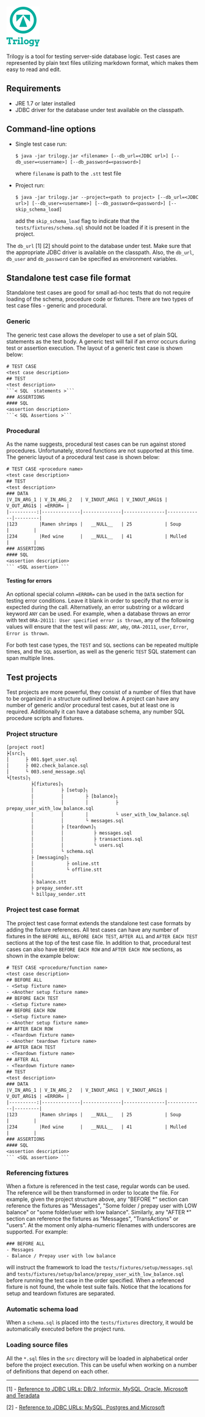 ![Trilogy](./trilogy-green.png)

Trilogy is a tool for testing server-side database logic. Test cases are represented by plain text files utilizing markdown format, which makes them easy to read and edit.
## Requirements
- JRE 1.7 or later installed
- JDBC driver for the database under test available on the classpath.

## Command-line options
- Single test case run:
    ```
    $ java -jar trilogy.jar <filename> [--db_url=<JDBC url>] [--db_user=<username>] [--db_password=<password>]
    ```
    where `filename` is path to the `.stt` test file

- Project run:
    ```
    $ java -jar trilogy.jar --project=<path to project> [--db_url=<JDBC url>] [--db_user=<username>] [--db_password=<password>] [--skip_schema_load]
    ```
    add the `skip_schema_load` flag to indicate that the `tests/fixtures/schema.sql` should not be loaded if it is present in the project.

The `db_url` [1] [2] should point to the database under test. Make sure that the appropriate JDBC driver is available on the classpath.
Also, the `db_url`, `db_user` and `db_password` can be specified as environment variables.

## Standalone test case file format
Standalone test cases are good for small ad-hoc tests that do not require loading of the schema, procedure code or fixtures. There are two types of test case files - generic and procedural.

### Generic
The generic test case allows the developer to use a set of plain SQL statements as the test body. A generic test will fail if an error occurs during test or assertion execution. The layout of a generic test case is shown below:
```
# TEST CASE
<test case description>
## TEST
<test description>
```< SQL  statements >```
### ASSERTIONS
#### SQL
<assertion description>
```< SQL Assertions >```
```

### Procedural
As the name suggests, procedural test cases can be run against stored procedures. Unfortunately, stored functions are not supported at this time. The generic layout of a procedural test case is shown below:
```
# TEST CASE <procedure name>
<test case description>
## TEST
<test description>
### DATA
|V_IN_ARG_1 | V_IN_ARG_2   | V_INOUT_ARG1 | V_INOUT_ARG1$ | V_OUT_ARG1$ | =ERROR= |
|----------:|--------------|--------------|---------------|-------------|---------|
|123        |Ramen shrimps |   __NULL__   | 25            | Soup        |         |
|234        |Red wine      |   __NULL__   | 41            | Mulled      |         |
### ASSERTIONS
#### SQL
<assertion description>
``` <SQL assertion> ```
```
#### Testing for errors
An optional special column `=ERROR=` can be used in the `DATA` section for testing error conditions. Leave it blank in order to specify that no error is expected during the call. Alternatively, an error substring or a wildcard keyword `ANY` can be used. For example, when a database throws an error with text `ORA-20111: User specified error is thrown`, any of the following values will ensure that the test will pass: `ANY`, `aNy`, `ORA-20111`, `user`, `Error`, `Error is thrown`.

For both test case types, the `TEST` and `SQL` sections can be repeated multiple times, and the `SQL` assertion, as well as the generic `TEST` SQL statement can span multiple lines.

## Test projects
Test projects are more powerful, they consist of a number of files that have to be organized in a structure outlined below. A project can have any number of generic and/or procedural test cases, but at least one is required. Additionally it can have a database schema, any number SQL procedure scripts and fixtures.
### Project structure
    [project root]
    ┝[src]┐
    │      ├ 001.$get_user.sql
    │      ├ 002.check_balance.sql
    │      └ 003.send_message.sql
    ┕[tests]┐
             ┝[fixtures]┐
             │          ├ [setup]┐
             │          │        ├ [balance]┐
             │          │        │          ├ prepay_user_with_low_balance.sql
             │          │        │          └ user_with_low_balance.sql
             │          │        └ messages.sql
             │          ├ [teardown]┐
             │          │           ├ messages.sql
             │          │           ├ transactions.sql
             │          │           └ users.sql
             │          └ schema.sql
             ├ [messaging]┐
             │            ├ online.stt
             │            └ offline.stt
             │
             ├ balance.stt
             ├ prepay_sender.stt
             └ billpay_sender.stt

### Project test case format
The project test case format extends the standalone test case formats by adding the fixture references. All test cases can have any number of fixtures in the `BEFORE ALL`, `BEFORE EACH TEST`, `AFTER ALL` and `AFTER EACH TEST` sections at the top of the test case file. In addition to that, procedural test cases can also have `BEFORE EACH ROW` and `AFTER EACH ROW` sections, as shown in the example below:
```
# TEST CASE <procedure/function name>
<test case description>
## BEFORE ALL
- <Setup fixture name>
- <Another setup fixture name>
## BEFORE EACH TEST
- <Setup fixture name>
## BEFORE EACH ROW
- <Setup fixture name>
- <Another setup fixture name>
## AFTER EACH ROW
- <Teardown fixture name>
- <Another teardown fixture name>
## AFTER EACH TEST
- <Teardown fixture name>
## AFTER ALL
- <Teardown fixture name>
## TEST
<test description>
### DATA
|V_IN_ARG_1 | V_IN_ARG_2   | V_INOUT_ARG1 | V_INOUT_ARG1$ | V_OUT_ARG1$ | =ERROR= |
|----------:|--------------|--------------|---------------|-------------|---------|
|123        |Ramen shrimps |   __NULL__   | 25            | Soup        |         |
|234        |Red wine      |   __NULL__   | 41            | Mulled      |         |
### ASSERTIONS
#### SQL
<assertion description>
``` <SQL assertion> ```
```

### Referencing fixtures
When a fixture is referenced in the test case, regular words can be used. The reference will be then transformed in order to locate the file. For example, given the project structure above, any "BEFORE *" section can reference the fixtures as "Messages", "Some folder / prepay user with LOW balance" or "some folder/user with low balance". Similarly, any "AFTER *" section can reference the fixtures as "Messages", "TransActions" or "users". At the moment only alpha-numeric filenames with underscores are supported. For example:
```
### BEFORE ALL
- Messages
- Balance / Prepay user with low balance
```
will instruct the framework to load the `tests/fixtures/setup/messages.sql` and `tests/fixtures/setup/balance/prepay_user_with_low_balance.sql` before running the test case in the order specified.
When a referenced fixture is not found, the whole test suite fails. Notice that the locations for setup and teardown fixtures are separated.

### Automatic schema load
When a `schema.sql` is placed into the `tests/fixtures` directory, it would be automatically executed before the project runs.

### Loading source files
All the `*.sql` files in the `src` directory will be loaded in alphabetical order before the project execution. This can be useful when working on a number of definitions that depend on each other.

---
[1] - [Reference to JDBC URLs: DB/2, Informix, MySQL, Oracle, Microsoft and Teradata](https://www.ibm.com/support/knowledgecenter/SSEP7J_10.2.0/com.ibm.swg.ba.cognos.vvm_ag_guide.10.2.0.doc/c_ag_samjdcurlform.html)

[2] - [Reference to JDBC URLs: MySQL, Postgres and Microsoft](https://www.petefreitag.com/articles/jdbc_urls/)